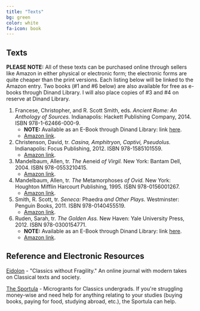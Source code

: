 ```yaml
---
title: "Texts"
bg: green
color: white
fa-icon: book
---
```


## Texts

**PLEASE NOTE:** All of these texts can be purchased online through sellers like Amazon in either physical or electronic form; the electronic forms are quite cheaper than the print versions. Each listing below will be linked to the Amazon entry. Two books (#1 and #6 below) are also available for free as e-books through Dinand Library. I will also place copies of #3 and #4 on reserve at Dinand Library.  

1. Francese, Christopher, and R. Scott Smith, eds. *Ancient Rome: An Anthology of Sources.* Indianapolis: Hackett Publishing Company, 2014. ISBN 978-1-62466-000-9.
    * **NOTE:** Available as an E-Book through Dinand Library: link [here](https://ebookcentral.proquest.com/lib/holycrosscollege-ebooks/detail.action?docID=1643864#).
    * [Amazon link](https://www.amazon.com/Ancient-Rome-Anthology-Scott-Smith-ebook/dp/B00LVCVBFO/ref=sr_1_1_twi_kin_1?ie=UTF8&qid=1533754806&sr=8-1&keywords=francese+smith+anthology).
2. Christenson, David, tr. *Casina, Amphitryon, Captivi, Pseudolus.* Indianapolis: Focus Publishing, 2012. ISBN 978-1585101559.
    * [Amazon link](https://www.amazon.com/Casina-Focus-Classical-Library-Plautus-ebook/dp/B00PRHG06O/ref=mt_kindle?_encoding=UTF8&me=&qid=1533754882).
3. Mandelbaum, Allen, tr. *The* Aeneid *of Virgil.* New York: Bantam Dell, 2004. ISBN 978-0553210415.
    * [Amazon link](https://www.amazon.com/Aeneid-Virgil-Bantam-Classics-ebook/dp/B000FBFO8M/ref=sr_1_1?s=digital-text&ie=UTF8&qid=1533754979&sr=1-1&keywords=mandelbaum+virgil&dpID=518%252BvhDWAqL&preST=_SY445_QL70_&dpSrc=srch).
4. Mandelbaum, Allen, tr. *The* Metamorphoses *of Ovid.* New York: Houghton Mifflin Harcourt Publishing, 1995. ISBN 978-0156001267.
    * [Amazon link](https://www.amazon.com/Metamorphoses-Ovid-ebook/dp/B01MS9002E/ref=sr_1_1?s=digital-text&ie=UTF8&qid=1533754941&sr=1-1&keywords=mandelbaum+ovid&dpID=51rx%252BV16nIL&preST=_SY445_QL70_&dpSrc=srch).
5. Smith, R. Scott, tr. *Seneca:* Phaedra *and Other Plays.* Westminster: Penguin Books, 2011. ISBN 978-0140455519.
    * [Amazon link](https://www.amazon.com/Phaedra-Other-Plays-Penguin-Classics-ebook/dp/B005GET740/ref=sr_1_1?s=digital-text&ie=UTF8&qid=1533755083&sr=1-1&keywords=smith+seneca+phaedra&dpID=51WpJRl5SUL&preST=_SY445_QL70_&dpSrc=srch).
6. Ruden, Sarah, tr. *The Golden Ass.* New Haven: Yale University Press, 2012. ISBN 978-0300154771.
    * **NOTE:** Available as an E-Book through Dinand Library: link [here](https://ebookcentral.proquest.com/lib/holycrosscollege-ebooks/detail.action?docID=3420783#).
    * [Amazon link](https://www.amazon.com/Golden-Ass-Apuleius-ebook/dp/B006VV2OBK/ref=mt_kindle?_encoding=UTF8&me=&qid=).

## Reference and Electronic Resources

[Eidolon](https://eidolon.pub) - "Classics without Fragility." An online journal with modern takes on Classical texts and society.  

[The Sportula](https://thesportula.wordpress.com/) - Microgrants for Classics undergrads. If you're struggling money-wise and need help for anything relating to your studies (buying books, paying for food, studying abroad, etc.), the Sportula can help.
